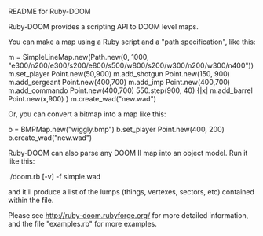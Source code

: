 README for Ruby-DOOM

Ruby-DOOM provides a scripting API to DOOM level maps.  

You can make a map using a Ruby script and a "path
specification", like this:

  m = SimpleLineMap.new(Path.new(0, 1000, "e300/n200/e300/s200/e800/s500/w800/s200/w300/n200/w300/n400"))
  m.set_player Point.new(50,900)
  m.add_shotgun Point.new(150, 900)
  m.add_sergeant Point.new(400,700)
  m.add_imp Point.new(400,700)
  m.add_commando Point.new(400,700)
  550.step(900, 40) {|x| m.add_barrel Point.new(x,900) }
  m.create_wad("new.wad")

Or, you can convert a bitmap into a map like this:

  b = BMPMap.new("wiggly.bmp")
  b.set_player Point.new(400, 200)
  b.create_wad("new.wad")

Ruby-DOOM can also parse any DOOM II map into an object model.  Run it like this:

  ./doom.rb [-v] -f simple.wad

and it'll produce a list of the lumps (things, vertexes, sectors, etc) contained within the file.

Please see http://ruby-doom.rubyforge.org/ for more detailed information, and
the file "examples.rb" for more examples.
